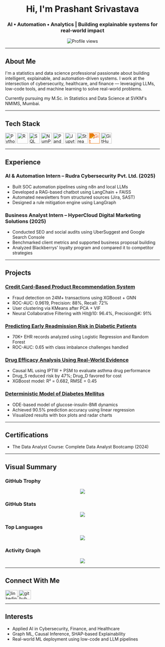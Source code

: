 <h1 align="center">Hi, I'm Prashant Srivastava</h1>
<h3 align="center">AI • Automation • Analytics | Building explainable systems for real-world impact</h3>

<p align="center">
  <img src="https://komarev.com/ghpvc/?username=Prashant04092003&label=Profile%20views&color=0e75b6&style=flat" alt="Profile views" />
</p>

---

## About Me

I'm a statistics and data science professional passionate about building intelligent, explainable, and automation-driven systems. I work at the intersection of cybersecurity, healthcare, and finance — leveraging LLMs, low-code tools, and machine learning to solve real-world problems.

Currently pursuing my M.Sc. in Statistics and Data Science at SVKM's NMIMS, Mumbai.

---

## Tech Stack

<p align="left">
  <!-- Programming -->
  <img src="https://cdn.jsdelivr.net/gh/devicons/devicon/icons/python/python-original.svg" height="35" title="Python"/>
  <img src="https://cdn.jsdelivr.net/gh/devicons/devicon/icons/r/r-original.svg" height="35" title="R"/>
  <img src="https://cdn.jsdelivr.net/gh/devicons/devicon/icons/mysql/mysql-original.svg" height="35" title="SQL"/>

  <!-- Data Science -->
  <img src="https://cdn.jsdelivr.net/gh/devicons/devicon/icons/numpy/numpy-original.svg" height="35" title="NumPy"/>
  <img src="https://cdn.jsdelivr.net/gh/devicons/devicon/icons/pandas/pandas-original.svg" height="35" title="Pandas"/>
  <img src="https://cdn.jsdelivr.net/gh/devicons/devicon/icons/jupyter/jupyter-original.svg" height="35" title="Jupyter"/>

  <!-- ML/Tools -->
  <img src="https://cdn.jsdelivr.net/gh/devicons/devicon/icons/streamlit/streamlit-original.svg" height="35" title="Streamlit"/>

  <!-- Version Control -->
  <img src="https://cdn.jsdelivr.net/npm/simple-icons@v5/icons/git.svg" height="35" title="Git" style="filter: invert(37%) sepia(66%) saturate(3063%) hue-rotate(357deg) brightness(91%) contrast(98%);" />
 <img src="https://raw.githubusercontent.com/simple-icons/simple-icons/develop/icons/github.svg" height="35" title="GitHub"/>

</p>

---

## Experience

### AI & Automation Intern – Rudra Cybersecurity Pvt. Ltd. (2025)  
- Built SOC automation pipelines using n8n and local LLMs  
- Developed a RAG-based chatbot using LangChain + FAISS  
- Automated newsletters from structured sources (Jira, SAST)  
- Designed a rule mitigation engine using LangGraph

### Business Analyst Intern – HyperCloud Digital Marketing Solutions (2025)  
- Conducted SEO and social audits using UberSuggest and Google Search Console  
- Benchmarked client metrics and supported business proposal building  
- Analyzed Blackberrys' loyalty program and compared it to competitor strategies

---

## Projects

### [Credit Card-Based Product Recommendation System](https://github.com/Prashant04092003/Credit-Card-Based-Recommendation-System)  
- Fraud detection on 24M+ transactions using XGBoost + GNN  
- ROC-AUC: 0.9619, Precision: 88%, Recall: 72%  
- User clustering via KMeans after PCA + VIF  
- Neural Collaborative Filtering with Hit@10: 96.4%, Precision@K: 91%

### [Predicting Early Readmission Risk in Diabetic Patients](https://github.com/Prashant04092003/Predicting-Early-Readmission-Risk-in-Diabetic-Patients)  
- 70K+ EHR records analyzed using Logistic Regression and Random Forest  
- ROC-AUC: 0.65 with class imbalance challenges handled

### [Drug Efficacy Analysis Using Real-World Evidence](https://github.com/Prashant04092003/Drug-Efficacy-Analysis-Using-Real-World-Evidence)  
- Causal ML using IPTW + PSM to evaluate asthma drug performance  
- Drug_S reduced risk by 47%; Drug_D favored for cost  
- XGBoost model: R² = 0.682, RMSE = 0.45

### [Deterministic Model of Diabetes Mellitus](https://github.com/Prashant04092003/Analysing-Deterministic-Mathematical-Model-of-Diabetes-Mellitus)  
- ODE-based model of glucose-insulin-BMI dynamics  
- Achieved 90.5% prediction accuracy using linear regression  
- Visualized results with box plots and radar charts

---

## Certifications

- The Data Analyst Course: Complete Data Analyst Bootcamp (2024)

---

## Visual Summary

### GitHub Trophy
<p align="center">
  <img src="https://github-profile-trophy.vercel.app/?username=Prashant04092003&theme=prussian&column=7&margin-w=10" />
</p>

### GitHub Stats
<p align="center">
  <img src="https://github-readme-stats.vercel.app/api?username=Prashant04092003&show_icons=true&theme=prussian" />
</p>

### Top Languages
<p align="center">
  <img src="https://github-readme-stats.vercel.app/api/top-langs/?username=Prashant04092003&layout=compact&theme=prussian" />
</p>


### Activity Graph
<p align="center">
  <img src="https://github-readme-activity-graph.vercel.app/graph?username=Prashant04092003&theme=prussian" />
</p>

---

## Connect With Me

<p align="left">
<a href="https://www.linkedin.com/in/prashant-srivastava-440540282/" target="blank">
  <img align="center" src="https://raw.githubusercontent.com/rahuldkjain/github-profile-readme-generator/master/src/images/icons/Social/linked-in-alt.svg" alt="linkedin" height="30" width="40" />
</a>
<a href="https://github.com/Prashant04092003" target="blank">
  <img align="center" src="https://cdn.jsdelivr.net/npm/simple-icons@3.13.0/icons/github.svg" alt="github" height="30" width="40" />
</a>
</p>

---

## Interests

- Applied AI in Cybersecurity, Finance, and Healthcare  
- Graph ML, Causal Inference, SHAP-based Explainability  
- Real-world ML deployment using low-code and LLM pipelines

